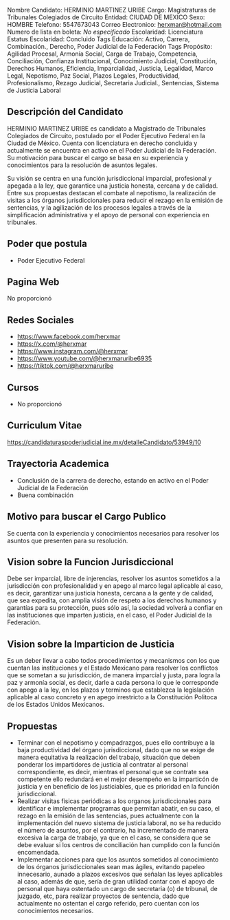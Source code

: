 Nombre Candidato: HERMINIO MARTINEZ URIBE
Cargo: Magistraturas de Tribunales Colegiados de Circuito
Entidad: CIUDAD DE MEXICO
Sexo: HOMBRE
Telefono: 5547673043
Correo Electronico: herxmar@hotmail.com
Numero de lista en boleta: *No especificado*
Escolaridad: Licenciatura
Estatus Escolaridad: Concluido
Tags Educación: Activo, Carrera, Combinación., Derecho, Poder Judicial de la Federación
Tags Propósito: Agilidad Procesal, Armonía Social, Carga de Trabajo, Competencia, Conciliación, Confianza Institucional, Conocimiento Judicial, Constitución, Derechos Humanos, Eficiencia, Imparcialidad, Justicia, Legalidad, Marco Legal, Nepotismo, Paz Social, Plazos Legales, Productividad, Profesionalismo, Rezago Judicial, Secretaria Judicial., Sentencias, Sistema de Justicia Laboral


## Descripción del Candidato 

HERMINIO MARTINEZ URIBE es candidato a Magistrado de Tribunales Colegiados de Circuito, postulado por el Poder Ejecutivo Federal en la Ciudad de México. Cuenta con licenciatura en derecho concluida y actualmente se encuentra en activo en el Poder Judicial de la Federación. Su motivación para buscar el cargo se basa en su experiencia y conocimientos para la resolución de asuntos legales.

Su visión se centra en una función jurisdiccional imparcial, profesional y apegada a la ley, que garantice una justicia honesta, cercana y de calidad.  Entre sus propuestas destacan el combate al nepotismo, la realización de visitas a los órganos jurisdiccionales para reducir el rezago en la emisión de sentencias, y la agilización de los procesos legales a través de la simplificación administrativa y el apoyo de personal con experiencia en tribunales.


## Poder que postula

- Poder Ejecutivo Federal


## Pagina Web

No proporcionó


## Redes Sociales

- https://www.facebook.com/herxmar
- https://x.com/@herxmar
- https://www.instagram.com/@herxmar
- https://www.youtube.com/@herxmaruribe6935
- https://tiktok.com/@herxmaruribe


## Cursos

- No proporcionó


## Curriculum Vitae

https://candidaturaspoderjudicial.ine.mx/detalleCandidato/53949/10


## Trayectoria Academica

- Conclusión de la carrera de derecho, estando en activo en el Poder Judicial de la Federación
- Buena combinación


## Motivo para buscar el Cargo Publico

Se cuenta con la experiencia y conocimientos necesarios para resolver los asuntos que presenten para su resolución.


## Vision sobre la Funcion Jurisdiccional

Debe ser imparcial, libre de injerencias, resolver los asuntos sometidos a la jurisdicción con profesionalidad y en apego al marco legal aplicable al caso, es decir, garantizar una justicia honesta, cercana a la gente y de calidad, que sea expedita, con amplia visión de respeto a los derechos humanos y garantías para su protección, pues sólo así, la sociedad volverá a confiar en las instituciones que imparten justicia, en el caso, el Poder Judicial de la Federación.


## Vision sobre la Imparticion de Justicia

Es un deber llevar a cabo todos procedimientos y mecanismos con los que cuentan las instituciones y el Estado Mexicano para resolver los conflictos que se sometan a su jurisdicción, de manera imparcial y justa, para logra la paz y armonía social, es decir, darle a cada persona lo que le corresponde con apego a la ley, en los plazos y terminos que establezca la legislación aplicable al caso concreto y en apego irrestricto a la Constitución Politoca de los Estados Unidos Mexicanos.


## Propuestas

- Terminar con el nepotismo y compadrazgos, pues ello contribuye a la baja productividad del órgano jurisdiccional, dado que no se exige de manera equitativa la realización del trabajo, situación que deben ponderar los impartidores de justicia al contratar al personal correspondiente, es decir, mientras el personal que se contrate sea competente ello redundará en el mejor desempeño en la imparticón de justicia y en beneficio de los justiciables, que es prioridad en la función jurisdiccional.
- Realizar visitas físicas periódicas a los organos jurisdiccionales para identificar e implementar programas que permitan abatir, en su caso, el rezago en la emisión de las sentencias, pues actualmente con la implementación del nuevo sistema de justicia laboral, no se ha reducido el número de asuntos, por el contrario, ha incrementado de manera excesiva la carga de trabajo, ya que en el caso, se considera que se debe evaluar si los centros de conciliación han cumplido con la función encomendada.
- Implementar acciones para que los asuntos sometidos al conocimiento de los órganos jurisdiccionales sean mas ágiles, evitando papeleo innecesario, aunado a plazos excesivos que señalan las leyes aplicables al caso, además de que, sería de gran utilidad contar con el apoyo de personal que haya ostentado un cargo de secretaria (o) de tribunal, de juzgado, etc, para realizar proyectos de sentencia, dado que actualmente no ostentan el cargo referido, pero cuentan con los conocimientos necesarios.


